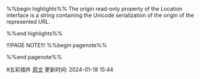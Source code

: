 %%begin highlights%%
The origin read-only property of the Location interface is a string containing the Unicode serialization of the origin of the represented URL.

%%end highlights%%

!!!PAGE NOTE!!!
%%begin pagenote%%

%%end pagenote%%

 #五彩插件 [原文](https://developer.mozilla.org/en-US/docs/Web/API/Location/origin)
更新时间: 2024-01-18 15:44